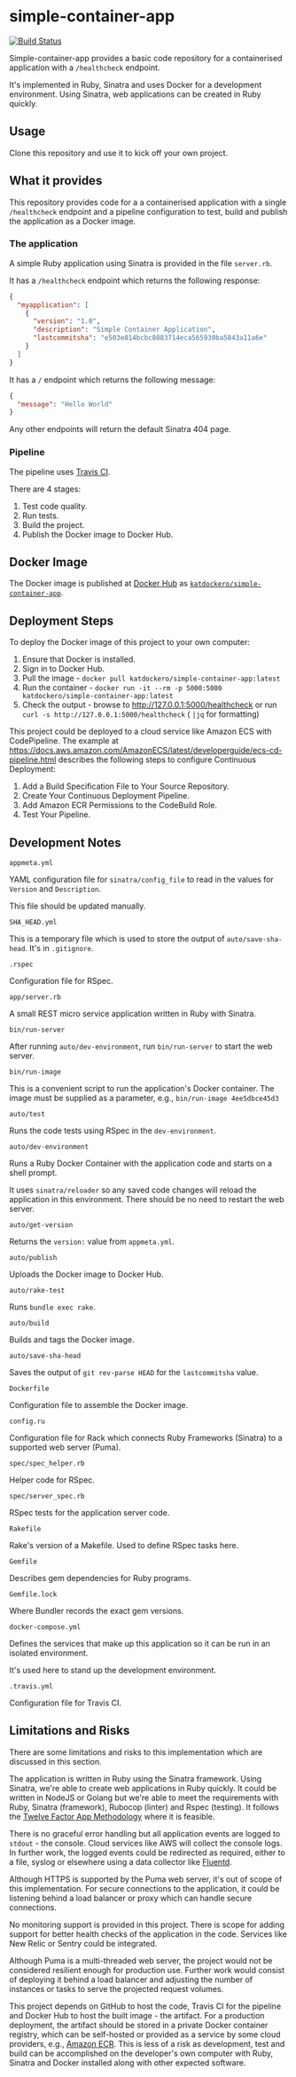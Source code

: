 # simple-container-app
[![Build Status](https://travis-ci.org/katherinelim/simple-container-app.svg?branch=master)](https://travis-ci.org/katherinelim/simple-container-app)

Simple-container-app provides a basic code repository for a containerised
application with a `/healthcheck` endpoint.

It's implemented in Ruby, Sinatra and uses Docker for a development environment.
Using Sinatra, web applications can be created in Ruby quickly.

## Usage

Clone this repository and use it to kick off your own project.

## What it provides

This repository provides code for a a containerised application with
a single `/healthcheck` endpoint and a pipeline configuration to test,
build and publish the application as a Docker image.

### The application

A simple Ruby application using Sinatra is provided in the file `server.rb`.

It has a `/healthcheck` endpoint which returns the following response:

```JSON
{
  "myapplication": [
    {
      "version": "1.0",
      "description": "Simple Container Application",
      "lastcommitsha": "e503e014bcbc8083714eca565930ba5843a11a6e"
    }
  ]
}
```

It has a `/` endpoint which returns the following message:

```JSON
{
  "message": "Hello World"
}
```

Any other endpoints will return the default Sinatra 404 page.

### Pipeline

The pipeline uses [Travis CI](https://travis-ci.com).

There are 4 stages:

1. Test code quality.
2. Run tests.
3. Build the project.
4. Publish the Docker image to Docker Hub.

## Docker Image

The Docker image is published at [Docker Hub](https://hub.docker.com) as
[`katdockero/simple-container-app`](https://hub.docker.com/r/katdockero/simple-container-app).

## Deployment Steps

To deploy the Docker image of this project to your own computer:

1. Ensure that Docker is installed.
2. Sign in to Docker Hub.
3. Pull the image - `docker pull katdockero/simple-container-app:latest`
4. Run the container - `docker run -it --rm -p 5000:5000 katdockero/simple-container-app:latest`
5. Check the output - browse to http://127.0.0.1:5000/healthcheck or run `curl -s http://127.0.0.1:5000/healthcheck` ( `|jq` for formatting)

This project could be deployed to a cloud service like Amazon ECS with CodePipeline.
The example at https://docs.aws.amazon.com/AmazonECS/latest/developerguide/ecs-cd-pipeline.html
describes the following steps to configure Continuous Deployment:

1. Add a Build Specification File to Your Source Repository.
2. Create Your Continuous Deployment Pipeline.
3. Add Amazon ECR Permissions to the CodeBuild Role.
4. Test Your Pipeline.

## Development Notes

`appmeta.yml`

YAML configuration file for `sinatra/config_file` to read in the values for `Version` and `Description`.

This file should be updated manually.

`SHA_HEAD.yml`

This is a temporary file which is used to store the output of `auto/save-sha-head`. It's in `.gitignore`.

`.rspec`

Configuration file for RSpec.

`app/server.rb`

A small REST micro service application written in Ruby with Sinatra.

`bin/run-server`

After running `auto/dev-environment`, run `bin/run-server` to start the web server.

`bin/run-image`

This is a convenient script to run the application's Docker container. The image must be supplied as a parameter, e.g., `bin/run-image 4ee5dbce45d3`

`auto/test`

Runs the code tests using RSpec in the `dev-environment`.

`auto/dev-environment`

Runs a Ruby Docker Container with the application code and starts on a shell prompt.

It uses `sinatra/reloader` so any saved code changes will reload the application in this environment.
There should be no need to restart the web server.

`auto/get-version`

Returns the `version:` value from `appmeta.yml`.

`auto/publish`

Uploads the Docker image to Docker Hub.

`auto/rake-test`

Runs `bundle exec rake`.

`auto/build`

Builds and tags the Docker image.

`auto/save-sha-head`

Saves the output of `git rev-parse HEAD` for the `lastcommitsha` value.

`Dockerfile`

Configuration file to assemble the Docker image.

`config.ru`

Configuration file for Rack which connects Ruby Frameworks (Sinatra) to a supported web server (Puma).

`spec/spec_helper.rb`

Helper code for RSpec.

`spec/server_spec.rb`

RSpec tests for the application server code.

`Rakefile`

Rake's version of a Makefile. Used to define RSpec tasks here.

`Gemfile`

Describes gem dependencies for Ruby programs.

`Gemfile.lock`

Where Bundler records the exact gem versions.

`docker-compose.yml`

Defines the services that make up this application so it can be run in an isolated environment.

It's used here to stand up the development environment.

`.travis.yml`

Configuration file for Travis CI.

## Limitations and Risks

There are some limitations and risks to this implementation which are discussed in this section.

The application is written in Ruby using the Sinatra framework.
Using Sinatra, we're able to create web applications in Ruby quickly.
It could be written in NodeJS or Golang but we're able to meet the requirements with Ruby, Sinatra (framework), Rubocop (linter) and Rspec (testing).
It follows the [Twelve Factor App Methodology](https://12factor.net/) where it is feasible.

There is no graceful error handling but all application events are logged to `stdout` - the console.
Cloud services like AWS will collect the console logs.
In further work, the logged events could be redirected as required, either to a file,
syslog or elsewhere using a data collector like [Fluentd](https://www.fluentd.org/).

Although HTTPS is supported by the Puma web server, it's out of scope of this implementation.
For secure connections to the application, it could be listening behind a load balancer or proxy which can handle secure connections.

No monitoring support is provided in this project.
There is scope for adding support for better health checks of the application in the code.
Services like New Relic or Sentry could be integrated.

Although Puma is a multi-threaded web server, the project would not be considered resilient enough for production use.
Further work would consist of deploying it behind a load balancer and adjusting the number of instances or tasks to serve the projected request volumes.

This project depends on GitHub to host the code, Travis CI for the pipeline and Docker Hub to host the built image - the artifact.
For a production deployment, the artifact should be stored in a private Docker container registry, which can be self-hosted or
provided as a service by some cloud providers, e.g., [Amazon ECR](https://aws.amazon.com/ecr/).
This is less of a risk as development, test and build can be accomplished on the developer's own computer with Ruby, Sinatra and Docker installed along with other expected software.

